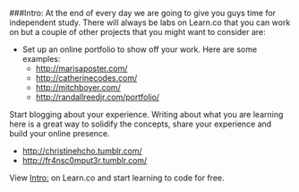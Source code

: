 ###Intro:
At the end of every day we are going to give you guys time for independent study. There will always be labs on Learn.co that you can work on but a couple of other projects that you might want to consider are:

+ Set up an online portfolio to show off your work. Here are some examples:
  * http://marisaposter.com/ 
  * http://catherinecodes.com/  
  * http://mitchboyer.com/ 
  * http://randallreedjr.com/portfolio/ 

Start blogging about your experience. Writing about what you are learning here is a great way to solidify the concepts, share your experience and build your online presence.
  * http://christinehcho.tumblr.com/ 
  * http://fr4nsc0mput3r.tumblr.com/



<p data-visibility='hidden'>View <a href='https://learn.co/lessons/hs-intro-web-design-teachers-guide-independent-study' title='Intro:'>Intro:</a> on Learn.co and start learning to code for free.</p>
